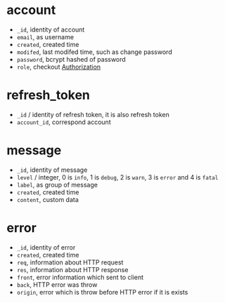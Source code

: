 # account

[](../src/store/account.json ':include :type=code json')

* `_id`, identity of account
* `email`, as username
* `created`, created time
* `modifed`, last modifed time, such as change password
* `password`, bcrypt hashed of password
* `role`, checkout [Authorization](api_authorization.md)

# refresh_token

[](../src/store/refresh_token.json ':include :type=code json')

* `_id` / identity of refresh token, it is also refresh token
* `account_id`, correspond account

# message

[](../src/store/message.json ':include :type=code json')

* `_id`, identity of message
* `level` / integer, 0 is `info`, 1 is `debug`, 2 is `warn`, 3 is `error` and
  4 is `fatal`
* `label`, as group of message
* `created`, created time
* `content`, custom data

# error

[](../src/store/error.json ':include :type=code json')

* `_id`, identity of error
* `created`, created time
* `req`, information about HTTP request
* `res`, information about HTTP response
* `front`, error information which sent to client
* `back`, HTTP error was throw
* `origin`, error which is throw before HTTP error if it is exists
